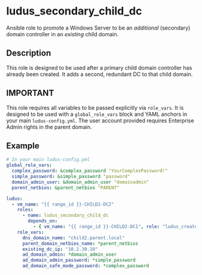 # ludus_secondary_child_dc

Ansible role to promote a Windows Server to be an *additional* (secondary) domain controller in an *existing* child domain.

## Description
This role is designed to be used after a primary child domain controller has already been created. It adds a second, redundant DC to that child domain.

## IMPORTANT
This role requires all variables to be passed explicitly via `role_vars`. It is designed to be used with a `global_role_vars` block and YAML anchors in your main `ludus-config.yml`. The user account provided requires Enterprise Admin rights in the parent domain.

## Example

```yaml
# In your main ludus-config.yml
global_role_vars:
  complex_password: &complex_password "YourComplexPassword!"
  simple_password: &simple_password "password"
  domain_admin_user: &domain_admin_user "domainadmin"
  parent_netbios: &parent_netbios "PARENT"

ludus:
  - vm_name: "{{ range_id }}-CHILD2-DC2"
    roles:
      - name: ludus_secondary_child_dc
        depends_on:
          - { vm_name: "{{ range_id }}-CHILD2-DC1", role: "ludus_create_child_domain" }
    role_vars:
      dns_domain_name: "child2.parent.local"
      parent_domain_netbios_name: *parent_netbios
      existing_dc_ip: "10.2.30.10"
      ad_domain_admin: *domain_admin_user
      ad_domain_admin_password: *simple_password
      ad_domain_safe_mode_password: *complex_password
```

